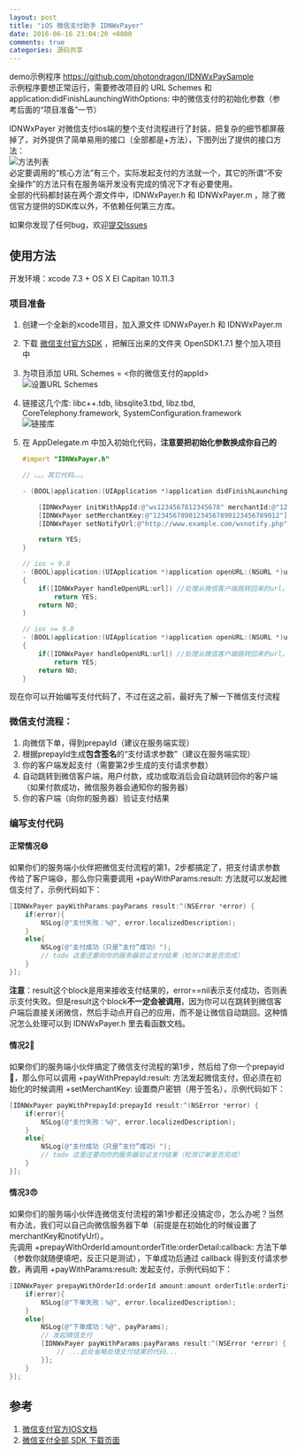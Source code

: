 ```yaml
---
layout: post
title: "iOS 微信支付助手 IDNWxPayer"
date: 2016-06-16 23:04:20 +0800
comments: true
categories: 源码共享
---
```


demo示例程序 <https://github.com/photondragon/IDNWxPaySample>  
示例程序要想正常运行，需要修改项目的 URL Schemes 和application:didFinishLaunchingWithOptions: 中的微信支付的初始化参数（参考后面的“项目准备”一节）

IDNWxPayer 对微信支付ios端的整个支付流程进行了封装，把复杂的细节都屏蔽掉了，对外提供了简单易用的接口（全部都是+方法），下图列出了提供的接口方法：  
![方法列表](http://res.iosdev.net/images/post/2016-06-16-ios-wei-xin-zhi-fu-zhu-shou-idnwxpayer/20160616-methods.jpg)  
必定要调用的“核心方法”有三个，实际发起支付的方法就一个，其它的所谓“不安全操作”的方法只有在服务端开发没有完成的情况下才有必要使用。  
全部的代码都封装在两个源文件中，IDNWxPayer.h 和 IDNWxPayer.m ，除了微信官方提供的SDK库以外，不依赖任何第三方库。

<!--more-->

如果你发现了任何bug，欢迎[提交Issues](https://github.com/photondragon/IDNWxPaySample/issues "提交Issues")

## 使用方法

开发环境：xcode 7.3 + OS X EI Capitan 10.11.3

### 项目准备

1. 创建一个全新的xcode项目，加入源文件 IDNWxPayer.h 和 IDNWxPayer.m
2. 下载 [微信支付官方SDK](https://res.wx.qq.com/open/zh_CN/htmledition/res/dev/download/sdk/WeChatSDK1.7.1.zip "微信支付官方SDK") ，把解压出来的文件夹 OpenSDK1.7.1 整个加入项目中
3. 为项目添加 URL Schemes = \<你的微信支付的appId\>  
	![设置URL Schemes](http://res.iosdev.net/images/post/2016-06-16-ios-wei-xin-zhi-fu-zhu-shou-idnwxpayer/20160616-urlSchemes.jpg)
4. 链接这几个库: libc++.tdb, libsqlite3.tbd, libz.tbd, CoreTelephony.framework, SystemConfiguration.framework  
	![链接库](http://res.iosdev.net/images/post/2016-06-16-ios-wei-xin-zhi-fu-zhu-shou-idnwxpayer/20160616-link-libs.png)
5. 在 AppDelegate.m 中加入初始化代码，**注意要把初始化参数换成你自己的**  

    ``` objective-c
    #import "IDNWxPayer.h"

    // 。。。其它代码。。。

	- (BOOL)application:(UIApplication *)application didFinishLaunchingWithOptions:(NSDictionary *)launchOptions {
	
		[IDNWxPayer initWithAppId:@"wx1234567812345678" merchantId:@"1234567890"]; //
		[IDNWxPayer setMerchantKey:@"12345678901234567890123456789012"]; //设置商户密钥，仅供测试使用
		[IDNWxPayer setNotifyUrl:@"http://www.example.com/wxnotify.php"]; //仅供测试使用
	
		return YES;
	}

	// ios < 9.0
	- (BOOL)application:(UIApplication *)application openURL:(NSURL *)url sourceApplication:(NSString *)sourceApplication annotation:(id)annotation
	{
		if([IDNWxPayer handleOpenURL:url]) //处理从微信客户端跳转回来的url。返回 TRUE 表示成功处理了
			return YES;
		return NO;
	}
	
	// ios >= 9.0
	- (BOOL)application:(UIApplication *)application openURL:(NSURL *)url options:(NSDictionary<NSString *,id> *)options
	{
		if([IDNWxPayer handleOpenURL:url]) //处理从微信客户端跳转回来的url。返回 TRUE 表示成功处理了
			return YES;
		return NO;
	}

	```

现在你可以开始编写支付代码了，不过在这之前，最好先了解一下微信支付流程

### 微信支付流程：
1. 向微信下单，得到prepayId（建议在服务端实现）
2. 根据prepayId生成**包含签名**的“支付请求参数”（建议在服务端实现）
3. 你的客户端发起支付（需要第2步生成的支付请求参数）
4. 自动跳转到微信客户端，用户付款，成功或取消后会自动跳转回你的客户端（如果付款成功，微信服务器会通知你的服务器）
5. 你的客户端（向你的服务器）验证支付结果

### 编写支付代码

#### 正常情况😄

如果你们的服务端小伙伴把微信支付流程的第1，2步都搞定了，把支付请求参数传给了客户端😄，那么你只需要调用 +payWithParams:result: 方法就可以发起微信支付了，示例代码如下：

``` objective-c
[IDNWxPayer payWithParams:payParams result:^(NSError *error) {
	if(error){
		NSLog(@"支付失败：%@", error.localizedDescription);
	}
	else{
		NSLog(@"支付成功（只是“支付”成功）");
		// todo 这里还要向你的服务器验证支付结果（检测订单是否完成）
	}
}];

```
**注意**：result这个block是用来接收支付结果的，error==nil表示支付成功，否则表示支付失败。但是result这个block**不一定会被调用**，因为你可以在跳转到微信客户端后直接关闭微信，然后手动点开自己的应用，而不是让微信自动跳回。这种情况怎么处理可以到 IDNWxPayer.h 里去看函数文档。

#### 情况2🙁

如果你们的服务端小伙伴搞定了微信支付流程的第1步，然后给了你一个prepayid🙁，那么你可以调用 +payWithPrepayId:result: 方法发起微信支付，但必须在初始化的时候调用 +setMerchantKey: 设置商户密钥（用于签名），示例代码如下：

``` objective-c
[IDNWxPayer payWithPrepayId:prepayId result:^(NSError *error) {
	if(error){
		NSLog(@"支付失败：%@", error.localizedDescription);
	}
	else{
		NSLog(@"支付成功（只是“支付”成功）");
		// todo 这里还要向你的服务器验证支付结果（检测订单是否完成）
	}
}];

```

#### 情况3😠

如果你们的服务端小伙伴连微信支付流程的第1步都还没搞定😠，怎么办呢？当然有办法，我们可以自己向微信服务器下单（前提是在初始化的时候设置了merchantKey和notifyUrl）。  
先调用 +prepayWithOrderId:amount:orderTitle:orderDetail:callback: 方法下单（参数你就随便填吧，反正只是测试），下单成功后通过 callback 得到支付请求参数，再调用 +payWithParams:result: 发起支付，示例代码如下：

``` objective-c
[IDNWxPayer prepayWithOrderId:orderId amount:amount orderTitle:orderTitle orderDetail:nil callback:^(NSDictionary *payParams, NSError *error) {
	if(error){
		NSLog(@"下单失败：%@", error.localizedDescription);
	}
	else{
		NSLog(@"下单成功：%@", payParams);
		// 发起微信支付
		[IDNWxPayer payWithParams:payParams result:^(NSError *error) {
			// ...此处省略处理支付结果的代码...
		}];
	}
}];
```

## 参考
1. [微信支付官方IOS文档](https://pay.weixin.qq.com/wiki/doc/api/app/app.php?chapter=8_5 "微信支付官方IOS文档") 
2. [微信支付全部 SDK 下载页面](https://pay.weixin.qq.com/wiki/doc/api/app/app.php?chapter=11_1 "微信支付全部 SDK 下载页面")

